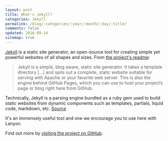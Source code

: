 ```yaml
---
layout: post
title: What's Jekyll?
categories: Jekyll
permalink: /blog/:categories/:year/:month/:day/:title/
comments: false
updated: 2016-09-14
sitemap: true
---
```


[Jekyll](http://jekyllrb.com) is a static site generator, an open-source tool for creating simple yet powerful websites of all shapes and sizes. From [the project's readme](https://github.com/mojombo/jekyll/blob/master/README.markdown):

  > Jekyll is a simple, blog aware, static site generator. It takes a template directory [...] and spits out a complete, static website suitable for serving with Apache or your favorite web server. This is also the engine behind GitHub Pages, which you can use to host your project’s page or blog right here from GitHub.

Technically, Jekyll is a parsing engine bundled as a ruby gem used to build static websites from dynamic components such as templates, partials, liquid code, markdown, etc. [Source](http://jekyllbootstrap.com/lessons/jekyll-introduction.html)

It's an immensely useful tool and one we encourage you to use here with Lanyon.

Find out more by [visiting the project on GitHub](https://github.com/mojombo/jekyll).
